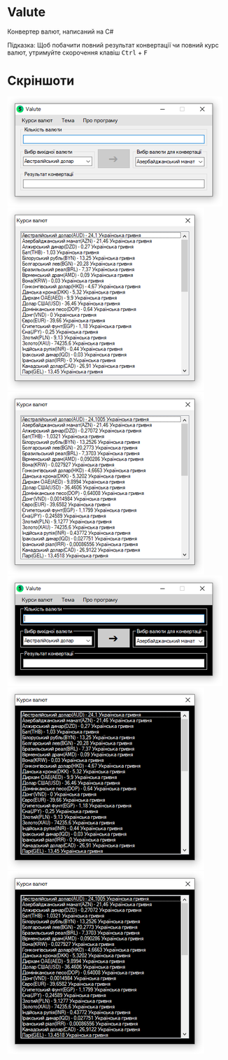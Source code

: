 # Valute
Конвертер валют, написаний на C#

Підказка: Щоб побачити повний результат конвертації чи повний курс валют, утримуйте скорочення клавіш <kbd>Ctrl</kbd> + <kbd>F</kbd>
# Скріншоти
![](https://github.com/MaksimCeleron/Valute/blob/7c307145e676e0aee66ea0b50a8539b317d61429/Screenshot_1_Light.png) ![](https://github.com/MaksimCeleron/Valute/blob/7c307145e676e0aee66ea0b50a8539b317d61429/Screenshot_2_Light.png) ![](https://github.com/MaksimCeleron/Valute/blob/7c307145e676e0aee66ea0b50a8539b317d61429/Screenshot_3_Light.png) ![](https://github.com/MaksimCeleron/Valute/blob/7c307145e676e0aee66ea0b50a8539b317d61429/Screenshot_1_Dark.png) ![](https://github.com/MaksimCeleron/Valute/blob/7c307145e676e0aee66ea0b50a8539b317d61429/Screenshot_2_Dark.png) ![](https://github.com/MaksimCeleron/Valute/blob/7c307145e676e0aee66ea0b50a8539b317d61429/Screenshot_3_Dark.png)
